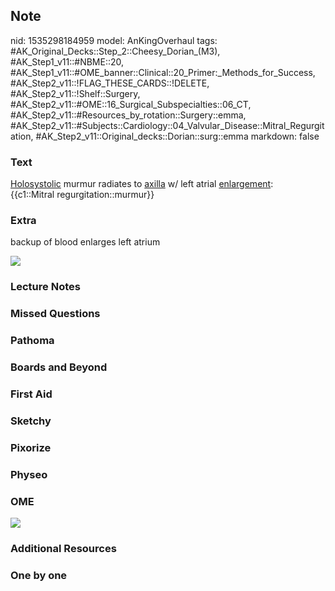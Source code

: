 ## Note
nid: 1535298184959
model: AnKingOverhaul
tags: #AK_Original_Decks::Step_2::Cheesy_Dorian_(M3), #AK_Step1_v11::#NBME::20, #AK_Step1_v11::#OME_banner::Clinical::20_Primer:_Methods_for_Success, #AK_Step2_v11::!FLAG_THESE_CARDS::!DELETE, #AK_Step2_v11::!Shelf::Surgery, #AK_Step2_v11::#OME::16_Surgical_Subspecialties::06_CT, #AK_Step2_v11::#Resources_by_rotation::Surgery::emma, #AK_Step2_v11::#Subjects::Cardiology::04_Valvular_Disease::Mitral_Regurgitation, #AK_Step2_v11::Original_decks::Dorian::surg::emma
markdown: false

### Text
<div>
  <div>
    <u>Holosystolic</u> murmur radiates to <u>axilla</u> w/ left
    atrial <u>enlargement</u>:
  </div>
</div>
<div>
  {{c1::Mitral regurgitation::murmur}}
</div>

### Extra
backup of blood enlarges left atrium
<div><img src="paste-457001700163585.jpg"></div>

### Lecture Notes


### Missed Questions


### Pathoma


### Boards and Beyond


### First Aid


### Sketchy


### Pixorize


### Physeo


### OME
<div class="ome-widget">
  <a href="https://onlinemeded.org/spa/surgery?ref=anki"><img src=
  "_OME_AnkiFlashcards_Topic_1.png"></a>
</div>

### Additional Resources


### One by one

